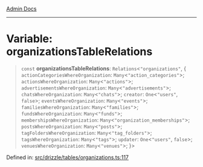 [Admin Docs](/)

***

# Variable: organizationsTableRelations

> `const` **organizationsTableRelations**: `Relations`\<`"organizations"`, \{ `actionCategoriesWhereOrganization`: `Many`\<`"action_categories"`\>; `actionsWhereOrganization`: `Many`\<`"actions"`\>; `advertisementsWhereOrganization`: `Many`\<`"advertisements"`\>; `chatsWhereOrganization`: `Many`\<`"chats"`\>; `creator`: `One`\<`"users"`, `false`\>; `eventsWhereOrganization`: `Many`\<`"events"`\>; `familiesWhereOrganization`: `Many`\<`"families"`\>; `fundsWhereOrganization`: `Many`\<`"funds"`\>; `membershipsWhereOrganization`: `Many`\<`"organization_memberships"`\>; `postsWhereOrganization`: `Many`\<`"posts"`\>; `tagFoldersWhereOrganization`: `Many`\<`"tag_folders"`\>; `tagsWhereOrganization`: `Many`\<`"tags"`\>; `updater`: `One`\<`"users"`, `false`\>; `venuesWhereOrganization`: `Many`\<`"venues"`\>; \}\>

Defined in: [src/drizzle/tables/organizations.ts:117](https://github.com/PalisadoesFoundation/talawa-api/blob/be5955174726b793a9d0896706e81c3e939858bf/src/drizzle/tables/organizations.ts#L117)
